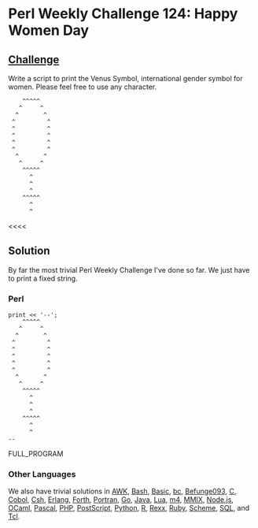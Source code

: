 # Perl Weekly Challenge 124: Happy Women Day

## [Challenge][task1]

[task1]: https://theweeklychallenge.org/blog/perl-weekly-challenge-124/#TASK1

>>>>
Write a script to print the Venus Symbol, international gender
symbol for women. Please feel free to use any character.

~~~~
    ^^^^^
   ^     ^
  ^       ^
 ^         ^
 ^         ^
 ^         ^
 ^         ^
 ^         ^
  ^       ^
   ^     ^
    ^^^^^
      ^
      ^
      ^
    ^^^^^
      ^
      ^
~~~~
<<<<

## Solution

By far the most trivial Perl Weekly Challenge I've done so far.
We just have to print a fixed string.

### Perl

~~~~
print << '--';
    ^^^^^
   ^     ^
  ^       ^
 ^         ^
 ^         ^
 ^         ^
 ^         ^
 ^         ^
  ^       ^
   ^     ^
    ^^^^^
      ^
      ^
      ^
    ^^^^^
      ^
      ^
--
~~~~

FULL_PROGRAM

### Other Languages

We also have trivial solutions in
[AWK](#github),
[Bash](#github),
[Basic](#github),
[bc](#github),
[Befunge093](#github),
[C](#github),
[Cobol](#github),
[Csh](#github),
[Erlang](#github),
[Forth](#github),
[Portran](#github),
[Go](#github),
[Java](#github),
[Lua](#github),
[m4](#github),
[MMIX](#github),
[Node.js](#github),
[OCaml](#github),
[Pascal](#github),
[PHP](#github),
[PostScript](#github),
[Python](#github),
[R](#github),
[Rexx](#github),
[Ruby](#github),
[Scheme](#github),
[SQL](#github), and
[Tcl](#github).

